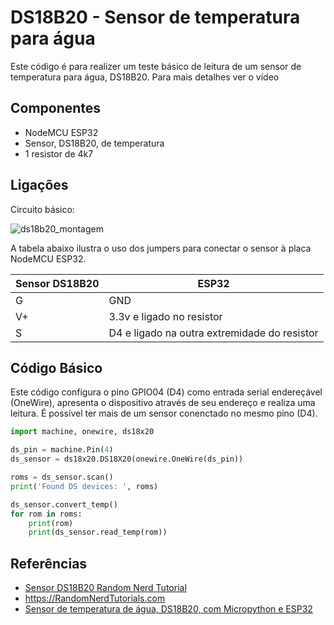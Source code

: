 # DS18B20 - Sensor de temperatura para água  

Este código é para realizer um teste básico de leitura de um sensor de temperatura para água, DS18B20. Para mais detalhes ver o vídeo  

## Componentes 
* NodeMCU ESP32 
* Sensor, DS18B20, de temperatura  
* 1 resistor de 4k7  


## Ligações 

Circuito básico: 


![ds18b20_montagem](https://i0.wp.com/randomnerdtutorials.com/wp-content/uploads/2019/06/ds18b20_esp32_single_normal.png)


A tabela abaixo ilustra o uso dos jumpers para conectar o sensor à placa NodeMCU ESP32. 

| Sensor DS18B20 | ESP32 |
| --------------- | --------------- | 
| G  | GND  | 
| V+ | 3.3v e ligado no resistor| 
| S  | D4 e ligado na outra extremidade do resistor  | 

## Código Básico 

Este código configura o pino GPIO04 (D4) como entrada serial endereçável (OneWire), apresenta o dispositivo através de seu endereço e realiza uma leitura. É possível ter mais de um sensor conenctado no mesmo pino (D4). 

```python 
import machine, onewire, ds18x20

ds_pin = machine.Pin(4)
ds_sensor = ds18x20.DS18X20(onewire.OneWire(ds_pin))

roms = ds_sensor.scan()
print('Found DS devices: ', roms)

ds_sensor.convert_temp()
for rom in roms:
    print(rom)
    print(ds_sensor.read_temp(rom))
```
 
## Referências 
* [Sensor DS18B20 Random Nerd Tutorial](https://randomnerdtutorials.com/micropython-ds18b20-esp32-esp8266/)
* https://RandomNerdTutorials.com 
* [Sensor de temperatura de água, DS18B20, com Micropython e ESP32]() 
